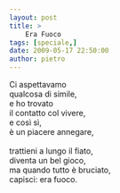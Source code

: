 ```yaml
---
layout: post
title: >
    Era Fuoco
tags: [speciale,]
date: 2009-05-17 22:50:00
author: pietro
---
```

Ci aspettavamo<br/>qualcosa di simile,<br/>e ho trovato<br/>il contatto col vivere,<br/>e così sì,<br/>è un piacere annegare,<br/><br/>trattieni a lungo il fiato,<br/>diventa un bel gioco,<br/>ma quando tutto è bruciato,<br/>capisci: era fuoco.
